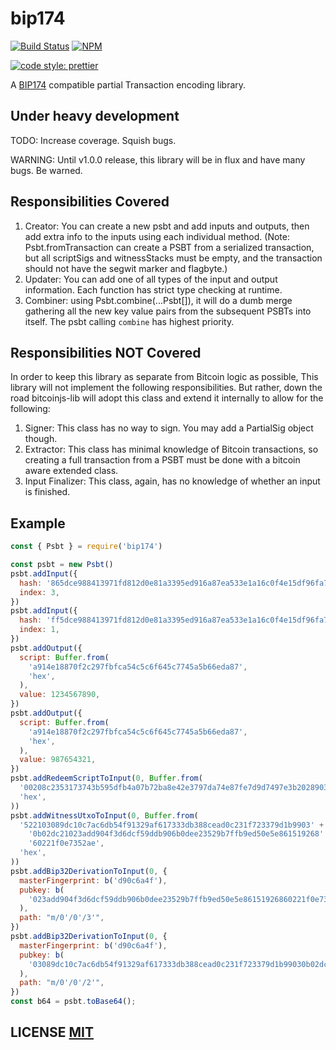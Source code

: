 # bip174
[![Build Status](https://travis-ci.org/bitcoinjs/bip174.png?branch=master)](https://travis-ci.org/bitcoinjs/bip174)
[![NPM](https://img.shields.io/npm/v/bip174.svg)](https://www.npmjs.org/package/bip174)

[![code style: prettier](https://img.shields.io/badge/code_style-prettier-ff69b4.svg?style=flat-square)](https://github.com/prettier/prettier)

A [BIP174](https://github.com/bitcoin/bips/blob/master/bip-0174.mediawiki) compatible partial Transaction encoding library.

## Under heavy development

TODO: Increase coverage. Squish bugs.

WARNING: Until v1.0.0 release, this library will be in flux and have many bugs. Be warned.

## Responsibilities Covered

1. Creator: You can create a new psbt and add inputs and outputs, then add extra info to the inputs using each individual method.
  (Note: Psbt.fromTransaction can create a PSBT from a serialized transaction, but all scriptSigs and witnessStacks must be empty,
    and the transaction should not have the segwit marker and flagbyte.)
2. Updater: You can add one of all types of the input and output information. Each function has strict type checking at runtime.
3. Combiner: using Psbt.combine(...Psbt[]), it will do a dumb merge gathering all the new key value pairs from the subsequent PSBTs into itself. The psbt calling `combine` has highest priority.

## Responsibilities NOT Covered

In order to keep this library as separate from Bitcoin logic as possible, This library will not implement the following responsibilities. But rather, down the road bitcoinjs-lib will adopt this class and extend it internally to allow for the following:

1. Signer: This class has no way to sign. You may add a PartialSig object though.
2. Extractor: This class has minimal knowledge of Bitcoin transactions, so creating a full transaction from a PSBT must be done with a bitcoin aware extended class.
3. Input Finalizer: This class, again, has no knowledge of whether an input is finished.

## Example
```javascript
const { Psbt } = require('bip174')

const psbt = new Psbt()
psbt.addInput({
  hash: '865dce988413971fd812d0e81a3395ed916a87ea533e1a16c0f4e15df96fa7d4',
  index: 3,
})
psbt.addInput({
  hash: 'ff5dce988413971fd812d0e81a3395ed916a87ea533e1a16c0f4e15df96fa7d4',
  index: 1,
})
psbt.addOutput({
  script: Buffer.from(
    'a914e18870f2c297fbfca54c5c6f645c7745a5b66eda87',
    'hex',
  ),
  value: 1234567890,
})
psbt.addOutput({
  script: Buffer.from(
    'a914e18870f2c297fbfca54c5c6f645c7745a5b66eda87',
    'hex',
  ),
  value: 987654321,
})
psbt.addRedeemScriptToInput(0, Buffer.from(
  '00208c2353173743b595dfb4a07b72ba8e42e3797da74e87fe7d9d7497e3b2028903',
  'hex',
))
psbt.addWitnessUtxoToInput(0, Buffer.from(
  '522103089dc10c7ac6db54f91329af617333db388cead0c231f723379d1b9903' +
    '0b02dc21023add904f3d6dcf59ddb906b0dee23529b7ffb9ed50e5e861519268' +
    '60221f0e7352ae',
  'hex',
))
psbt.addBip32DerivationToInput(0, {
  masterFingerprint: b('d90c6a4f'),
  pubkey: b(
    '023add904f3d6dcf59ddb906b0dee23529b7ffb9ed50e5e86151926860221f0e73',
  ),
  path: "m/0'/0'/3'",
})
psbt.addBip32DerivationToInput(0, {
  masterFingerprint: b('d90c6a4f'),
  pubkey: b(
    '03089dc10c7ac6db54f91329af617333db388cead0c231f723379d1b99030b02dc',
  ),
  path: "m/0'/0'/2'",
})
const b64 = psbt.toBase64();
```

## LICENSE [MIT](LICENSE)
